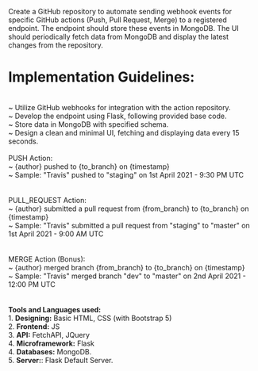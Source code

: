 Create a GitHub repository to automate sending webhook events for specific GitHub actions (Push, Pull Request, Merge) to a registered endpoint. The endpoint should store these events in MongoDB. The UI should periodically fetch data from MongoDB and display the latest changes from the repository.

# Implementation Guidelines:
<br> ~ Utilize GitHub webhooks for integration with the action repository.</b>
<br> ~ Develop the endpoint using Flask, following provided base code.</b>
<br> ~ Store data in MongoDB with specified schema.</b>
<br> ~ Design a clean and minimal UI, fetching and displaying data every 15 seconds.</b>
  <br></br>
  </b>PUSH Action:</b>
   <br> ~ {author} pushed to {to_branch} on {timestamp}</b>
   <br> ~ Sample: "Travis" pushed to "staging" on 1st April 2021 - 9:30 PM UTC</br>
   <br></br>
  </b>PULL_REQUEST Action:</b>
   <br> ~ {author} submitted a pull request from {from_branch} to {to_branch} on {timestamp}</b>
   <br> ~ Sample: "Travis" submitted a pull request from "staging" to "master" on 1st April 2021 - 9:00 AM UTC</br>
   <br></br>
  </b>MERGE Action (Bonus):</b>
   <br> ~ {author} merged branch {from_branch} to {to_branch} on {timestamp}</b>
   <br> ~ Sample: "Travis" merged branch "dev" to "master" on 2nd April 2021 - 12:00 PM UTC</br>
<br></br>
<b>Tools and Languages used:</b>
<br>1. <b>Designing:</b> Basic HTML, CSS (with Bootstrap 5)
<br>2. <b>Frontend:</b> JS
<br>3. <b>API:</b> FetchAPI, JQuery
<br>4. <b>Microframework:</b> Flask
<br>4. <b>Databases:</b> MongoDB.
<br>5. <b>Server:</b>: Flask Default Server.
